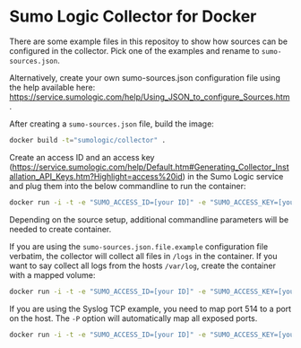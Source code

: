 # Sumo Logic Collector for Docker

There are some example files in this repositoy to show how sources can be configured in the collector. Pick one of the examples and rename to ``sumo-sources.json``.

Alternatively, create your own sumo-sources.json configuration file using the help available here: https://service.sumologic.com/help/Using_JSON_to_configure_Sources.htm.

After creating a ``sumo-sources.json`` file, build the image:

```bash
docker build -t="sumologic/collector" .
```

Create an access ID and an access key (https://service.sumologic.com/help/Default.htm#Generating_Collector_Installation_API_Keys.htm?Highlight=access%20id) in the Sumo Logic service and plug them into the below commandline to run the container:

```bash
docker run -i -t -e "SUMO_ACCESS_ID=[your ID]" -e "SUMO_ACCESS_KEY=[your-access-key]" sumologic/collector
```

Depending on the source setup, additional commandline parameters will be needed to create container.

If you are using the ``sumo-sources.json.file.example`` configuration file verbatim, the collector will collect all files in ``/logs`` in the container. If you want to say collect all logs from the hosts ``/var/log``, create the container with a mapped volume:

```bash
docker run -i -t -e "SUMO_ACCESS_ID=[your ID]" -e "SUMO_ACCESS_KEY=[your-access-key]" -v /var/log:/logs sumologic/collector
```

If you are using the Syslog TCP example, you need to map port 514 to a port on the host. The ``-P`` option will automatically map all exposed ports.

```bash
docker run -i -t -e "SUMO_ACCESS_ID=[your ID]" -e "SUMO_ACCESS_KEY=[your-access-key]" -P sumologic/collector
```
